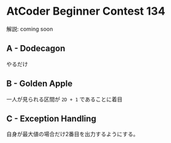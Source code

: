 # AtCoder Beginner Contest 134

解説: coming soon

## A - Dodecagon

やるだけ

## B - Golden Apple

一人が見られる区間が `2D + 1` であることに着目

## C - Exception Handling

自身が最大値の場合だけ2番目を出力するようにする。

